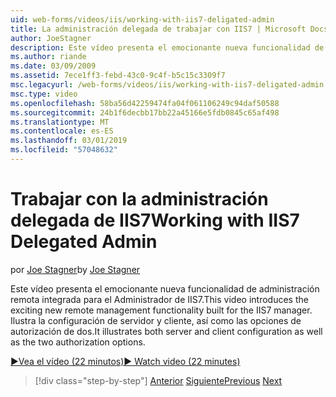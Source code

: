 ```yaml
---
uid: web-forms/videos/iis/working-with-iis7-deligated-admin
title: La administración delegada de trabajar con IIS7 | Microsoft Docs
author: JoeStagner
description: Este vídeo presenta el emocionante nueva funcionalidad de administración remota integrada para el Administrador de IIS7. Configuración del cliente y servidor muestran como wel...
ms.author: riande
ms.date: 03/09/2009
ms.assetid: 7ece1ff3-febd-43c0-9c4f-b5c15c3309f7
msc.legacyurl: /web-forms/videos/iis/working-with-iis7-deligated-admin
msc.type: video
ms.openlocfilehash: 58ba56d42259474fa04f061106249c94daf50588
ms.sourcegitcommit: 24b1f6decbb17bb22a45166e5fdb0845c65af498
ms.translationtype: MT
ms.contentlocale: es-ES
ms.lasthandoff: 03/01/2019
ms.locfileid: "57048632"
---
```

<a name="working-with-iis7-delegated-admin"></a><span data-ttu-id="d0651-104">Trabajar con la administración delegada de IIS7</span><span class="sxs-lookup"><span data-stu-id="d0651-104">Working with IIS7 Delegated Admin</span></span>
====================
<span data-ttu-id="d0651-105">por [Joe Stagner](https://github.com/JoeStagner)</span><span class="sxs-lookup"><span data-stu-id="d0651-105">by [Joe Stagner](https://github.com/JoeStagner)</span></span>

<span data-ttu-id="d0651-106">Este vídeo presenta el emocionante nueva funcionalidad de administración remota integrada para el Administrador de IIS7.</span><span class="sxs-lookup"><span data-stu-id="d0651-106">This video introduces the exciting new remote management functionality built for the IIS7 manager.</span></span> <span data-ttu-id="d0651-107">Ilustra la configuración de servidor y cliente, así como las opciones de autorización de dos.</span><span class="sxs-lookup"><span data-stu-id="d0651-107">It illustrates both server and client configuration as well as the two authorization options.</span></span>

[<span data-ttu-id="d0651-108">&#9654;Vea el vídeo (22 minutos)</span><span class="sxs-lookup"><span data-stu-id="d0651-108">&#9654; Watch video (22 minutes)</span></span>](https://channel9.msdn.com/Blogs/ASP-NET-Site-Videos/working-with-iis7-deligated-admin)

> [!div class="step-by-step"]
> <span data-ttu-id="d0651-109">[Anterior](developing-and-deploying-in-a-shared-hosting.md)
> [Siguiente](feature-specific-delegated-management.md)</span><span class="sxs-lookup"><span data-stu-id="d0651-109">[Previous](developing-and-deploying-in-a-shared-hosting.md)
[Next](feature-specific-delegated-management.md)</span></span>
